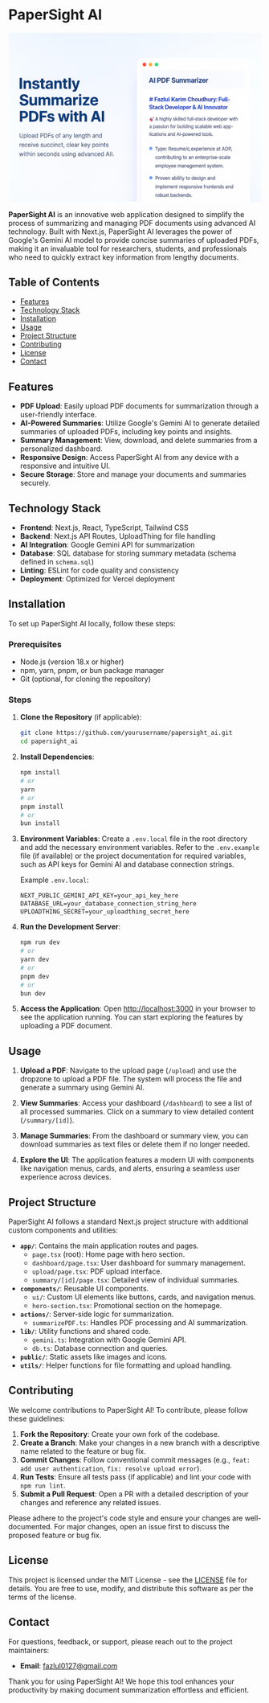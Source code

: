 # PaperSight AI

![PaperSight AI Logo](public/ps_frontpage.png)

**PaperSight AI** is an innovative web application designed to simplify the process of summarizing and managing PDF documents using advanced AI technology. Built with Next.js, PaperSight AI leverages the power of Google's Gemini AI model to provide concise summaries of uploaded PDFs, making it an invaluable tool for researchers, students, and professionals who need to quickly extract key information from lengthy documents.

## Table of Contents

- [Features](#features)
- [Technology Stack](#technology-stack)
- [Installation](#installation)
- [Usage](#usage)
- [Project Structure](#project-structure)
- [Contributing](#contributing)
- [License](#license)
- [Contact](#contact)

## Features

- **PDF Upload**: Easily upload PDF documents for summarization through a user-friendly interface.
- **AI-Powered Summaries**: Utilize Google's Gemini AI to generate detailed summaries of uploaded PDFs, including key points and insights.
- **Summary Management**: View, download, and delete summaries from a personalized dashboard.
- **Responsive Design**: Access PaperSight AI from any device with a responsive and intuitive UI.
- **Secure Storage**: Store and manage your documents and summaries securely.

## Technology Stack

- **Frontend**: Next.js, React, TypeScript, Tailwind CSS
- **Backend**: Next.js API Routes, UploadThing for file handling
- **AI Integration**: Google Gemini API for summarization
- **Database**: SQL database for storing summary metadata (schema defined in `schema.sql`)
- **Linting**: ESLint for code quality and consistency
- **Deployment**: Optimized for Vercel deployment

## Installation

To set up PaperSight AI locally, follow these steps:

### Prerequisites

- Node.js (version 18.x or higher)
- npm, yarn, pnpm, or bun package manager
- Git (optional, for cloning the repository)

### Steps

1. **Clone the Repository** (if applicable):
   ```bash
   git clone https://github.com/yourusername/papersight_ai.git
   cd papersight_ai
   ```

2. **Install Dependencies**:
   ```bash
   npm install
   # or
   yarn
   # or
   pnpm install
   # or
   bun install
   ```

3. **Environment Variables**:
   Create a `.env.local` file in the root directory and add the necessary environment variables. Refer to the `.env.example` file (if available) or the project documentation for required variables, such as API keys for Gemini AI and database connection strings.

   Example `.env.local`:
   ```
   NEXT_PUBLIC_GEMINI_API_KEY=your_api_key_here
   DATABASE_URL=your_database_connection_string_here
   UPLOADTHING_SECRET=your_uploadthing_secret_here
   ```

4. **Run the Development Server**:
   ```bash
   npm run dev
   # or
   yarn dev
   # or
   pnpm dev
   # or
   bun dev
   ```

5. **Access the Application**:
   Open [http://localhost:3000](http://localhost:3000) in your browser to see the application running. You can start exploring the features by uploading a PDF document.

## Usage

1. **Upload a PDF**:
   Navigate to the upload page (`/upload`) and use the dropzone to upload a PDF file. The system will process the file and generate a summary using Gemini AI.

2. **View Summaries**:
   Access your dashboard (`/dashboard`) to see a list of all processed summaries. Click on a summary to view detailed content (`/summary/[id]`).

3. **Manage Summaries**:
   From the dashboard or summary view, you can download summaries as text files or delete them if no longer needed.

4. **Explore the UI**:
   The application features a modern UI with components like navigation menus, cards, and alerts, ensuring a seamless user experience across devices.

## Project Structure

PaperSight AI follows a standard Next.js project structure with additional custom components and utilities:

- **`app/`**: Contains the main application routes and pages.
  - `page.tsx` (root): Home page with hero section.
  - `dashboard/page.tsx`: User dashboard for summary management.
  - `upload/page.tsx`: PDF upload interface.
  - `summary/[id]/page.tsx`: Detailed view of individual summaries.
- **`components/`**: Reusable UI components.
  - `ui/`: Custom UI elements like buttons, cards, and navigation menus.
  - `hero-section.tsx`: Promotional section on the homepage.
- **`actions/`**: Server-side logic for summarization.
  - `summarizePDF.ts`: Handles PDF processing and AI summarization.
- **`lib/`**: Utility functions and shared code.
  - `gemini.ts`: Integration with Google Gemini API.
  - `db.ts`: Database connection and queries.
- **`public/`**: Static assets like images and icons.
- **`utils/`**: Helper functions for file formatting and upload handling.

## Contributing

We welcome contributions to PaperSight AI! To contribute, please follow these guidelines:

1. **Fork the Repository**: Create your own fork of the codebase.
2. **Create a Branch**: Make your changes in a new branch with a descriptive name related to the feature or bug fix.
3. **Commit Changes**: Follow conventional commit messages (e.g., `feat: add user authentication`, `fix: resolve upload error`).
4. **Run Tests**: Ensure all tests pass (if applicable) and lint your code with `npm run lint`.
5. **Submit a Pull Request**: Open a PR with a detailed description of your changes and reference any related issues.

Please adhere to the project's code style and ensure your changes are well-documented. For major changes, open an issue first to discuss the proposed feature or bug fix.

## License

This project is licensed under the MIT License - see the [LICENSE](LICENSE) file for details. You are free to use, modify, and distribute this software as per the terms of the license.

## Contact

For questions, feedback, or support, please reach out to the project maintainers:

- **Email**: fazlul0127@gmail.com

Thank you for using PaperSight AI! We hope this tool enhances your productivity by making document summarization effortless and efficient.
